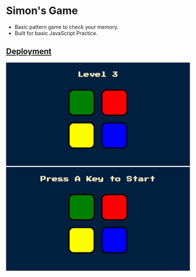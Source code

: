 # Simon's Game
- Basic pattern game to check your memory.
- Built for basic JavaScript Practice.

## [Deployment](https://simons-game.netlify.app)

![Simon's Game](Screenshots/game1.png)
![Simon's Game](Screenshots/game2.png)

